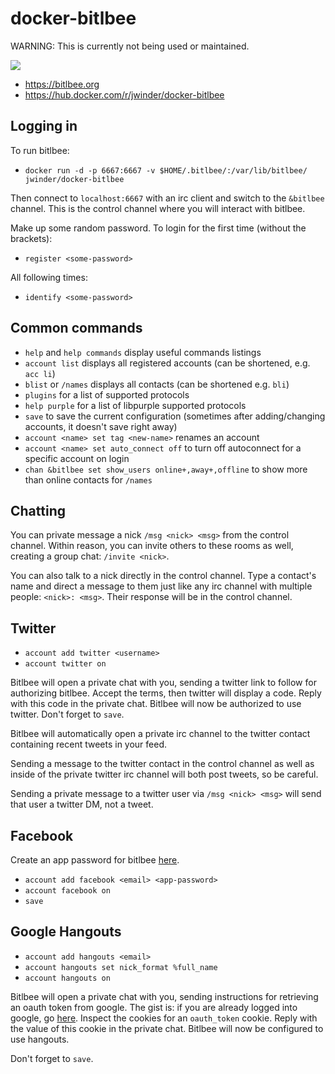 docker-bitlbee
==============

WARNING: This is currently not being used or maintained.

![](https://img.shields.io/docker/automated/jwinder/docker-bitlbee.svg)

- https://bitlbee.org
- https://hub.docker.com/r/jwinder/docker-bitlbee

## Logging in

To run bitlbee:

- `docker run -d -p 6667:6667 -v $HOME/.bitlbee/:/var/lib/bitlbee/ jwinder/docker-bitlbee`

Then connect to `localhost:6667` with an irc client and switch to the `&bitlbee` channel. This is the control channel where you will interact with bitlbee.

Make up some random password. To login for the first time (without the brackets):

- `register <some-password>`

All following times:

- `identify <some-password>`

## Common commands

- `help` and `help commands` display useful commands listings
- `account list` displays all registered accounts (can be shortened, e.g. `acc li`)
- `blist` or `/names` displays all contacts (can be shortened e.g. `bli`)
- `plugins` for a list of supported protocols
- `help purple` for a list of libpurple supported protocols
- `save` to save the current configuration (sometimes after adding/changing accounts, it doesn't save right away)
- `account <name> set tag <new-name>` renames an account
- `account <name> set auto_connect off` to turn off autoconnect for a specific account on login
- `chan &bitlbee set show_users online+,away+,offline` to show more than online contacts for `/names`

## Chatting

You can private message a nick `/msg <nick> <msg>` from the control channel. Within reason, you can invite others to these rooms as well, creating a group chat: `/invite <nick>`.

You can also talk to a nick directly in the control channel. Type a contact's name and direct a message to them just like any irc channel with multiple people: `<nick>: <msg>`. Their response will be in the control channel.

## Twitter

- `account add twitter <username>`
- `account twitter on`

Bitlbee will open a private chat with you, sending a twitter link to follow for authorizing bitlbee. Accept the terms, then twitter will display a code. Reply with this code in the private chat. Bitlbee will now be authorized to use twitter. Don't forget to `save`.

Bitlbee will automatically open a private irc channel to the twitter contact containing recent tweets in your feed.

Sending a message to the twitter contact in the control channel as well as inside of the private twitter irc channel will both post tweets, so be careful.

Sending a private message to a twitter user via `/msg <nick> <msg>` will send that user a twitter DM, not a tweet.

## Facebook

Create an app password for bitlbee [here](https://www.facebook.com/settings?tab=security&section=per_app_passwords).

- `account add facebook <email> <app-password>`
- `account facebook on`
- `save`

## Google Hangouts

- `account add hangouts <email>`
- `account hangouts set nick_format %full_name`
- `account hangouts on`

Bitlbee will open a private chat with you, sending instructions for retrieving an oauth token from google. The gist is: if you are already logged into google, go [here](https://accounts.google.com/o/oauth2/programmatic_auth?hl=en&scope=https%3A%2F%2Fwww.google.com%2Faccounts%2FOAuthLogin+https%3A%2F%2Fwww.googleapis.com%2Fauth%2Fuserinfo.email&client_id=936475272427.apps.googleusercontent.com&access_type=offline&delegated_client_id=183697946088-m3jnlsqshjhh5lbvg05k46q1k4qqtrgn.apps.googleusercontent.com&top_level_cookie=1). Inspect the cookies for an `oauth_token` cookie. Reply with the value of this cookie in the private chat. Bitlbee will now be configured to use hangouts.

Don't forget to `save`.
